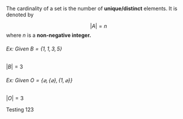 The cardinality of a set is the number of **unique/distinct** elements. It is denoted by  

$$|A|=n$$
where $n$ is a **non-negative integer.**

###### Ex: Given $B=\{1,1,3,5\}$
$|B|=3$

###### Ex: Given $O=\{\varnothing,\{\varnothing\},\{1,\varnothing\}\}$
$|O|=3$


Testing 123